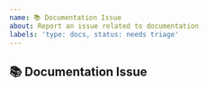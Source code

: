 ```yaml
---
name: 📚 Documentation Issue
about: Report an issue related to documentation
labels: 'type: docs, status: needs triage'
---
```


## 📚 Documentation Issue

<!-- A clear and concise description of what the issue is. -->
